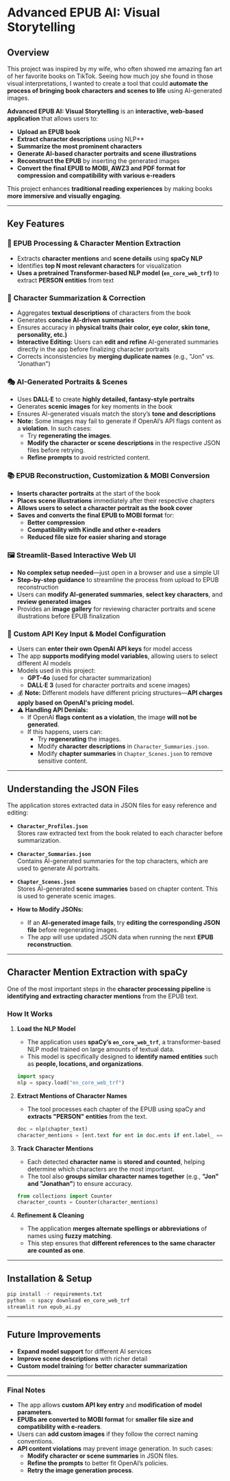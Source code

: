 # **Advanced EPUB AI: Visual Storytelling**

## **Overview**
This project was inspired by my wife, who often showed me amazing fan art of her favorite books on TikTok. Seeing how much joy she found in those visual interpretations, I wanted to create a tool that could **automate the process of bringing book characters and scenes to life** using AI-generated images.  

**Advanced EPUB AI: Visual Storytelling** is an **interactive, web-based application** that allows users to:
- **Upload an EPUB book**
- **Extract character descriptions** using NLP**
- **Summarize the most prominent characters**
- **Generate AI-based character portraits and scene illustrations**
- **Reconstruct the EPUB** by inserting the generated images
- **Convert the final EPUB to MOBI, AWZ3 and PDF format for compression and compatibility with various e-readers**  

This project enhances **traditional reading experiences** by making books **more immersive and visually engaging**.

---

## **Key Features**

### 📖 EPUB Processing & Character Mention Extraction  
- Extracts **character mentions** and **scene details** using **spaCy NLP**
- Identifies **top N most relevant characters** for visualization  
- **Uses a pretrained Transformer-based NLP model (`en_core_web_trf`)** to extract **PERSON entities** from text  

### 📝 **Character Summarization & Correction**
- Aggregates **textual descriptions** of characters from the book  
- Generates **concise AI-driven summaries**
- Ensures accuracy in **physical traits (hair color, eye color, skin tone, personality, etc.)**  
- **Interactive Editing:** Users can **edit and refine** AI-generated summaries directly in the app before finalizing character portraits  
- Corrects inconsistencies by **merging duplicate names** (e.g., "Jon" vs. "Jonathan")  

### 🎭 AI-Generated Portraits & Scenes  
- Uses **DALL·E** to create **highly detailed, fantasy-style portraits**
- Generates **scenic images** for key moments in the book
- Ensures AI-generated visuals match the story’s **tone and descriptions**
- **Note:** Some images may fail to generate if OpenAI’s API flags content as a **violation**. In such cases:
  - Try **regenerating the images**.
  - **Modify the character or scene descriptions** in the respective JSON files before retrying.
  - **Refine prompts** to avoid restricted content.

### 📚 **EPUB Reconstruction, Customization & MOBI Conversion**
- **Inserts character portraits** at the start of the book  
- **Places scene illustrations** immediately after their respective chapters  
- **Allows users to select a character portrait as the book cover**  
- **Saves and converts the final EPUB to MOBI format** for:
  - **Better compression**
  - **Compatibility with Kindle and other e-readers**
  - **Reduced file size for easier sharing and storage**  

### 🖼️ **Streamlit-Based Interactive Web UI**
- **No complex setup needed**—just open in a browser and use a simple UI  
- **Step-by-step guidance** to streamline the process from upload to EPUB reconstruction  
- Users can **modify AI-generated summaries**, **select key characters**, and **review generated images**  
- Provides an **image gallery** for reviewing character portraits and scene illustrations before EPUB finalization  

### 🔑 **Custom API Key Input & Model Configuration**
- Users can **enter their own OpenAI API keys** for model access  
- The app **supports modifying model variables**, allowing users to select different AI models  
- Models used in this project:
  - **GPT-4o** (used for character summarization)
  - **DALL·E 3** (used for character portraits and scene images)
- 💰 **Note:** Different models have different pricing structures—**API charges apply based on OpenAI's pricing model.**  
- ⚠ **Handling API Denials:**  
  - If OpenAI **flags content as a violation**, the image **will not be generated**.  
  - If this happens, users can:
    - Try **regenerating** the images.
    - Modify **character descriptions** in `Character_Summaries.json`.
    - Modify **chapter summaries** in `Chapter_Scenes.json` to remove sensitive content.

---

## **Understanding the JSON Files**
The application stores extracted data in JSON files for easy reference and editing:

- **`Character_Profiles.json`**  
  Stores raw extracted text from the book related to each character before summarization.

- **`Character_Summaries.json`**  
  Contains AI-generated summaries for the top characters, which are used to generate AI portraits.

- **`Chapter_Scenes.json`**  
  Stores AI-generated **scene summaries** based on chapter content. This is used to generate scenic images.

- **How to Modify JSONs:**  
  - If an **AI-generated image fails**, try **editing the corresponding JSON file** before regenerating images.  
  - The app will use updated JSON data when running the next **EPUB reconstruction**.  

---

## **Character Mention Extraction with spaCy**
One of the most important steps in the **character processing pipeline** is **identifying and extracting character mentions** from the EPUB text.

### **How It Works**
1. **Load the NLP Model**  
   - The application uses **spaCy’s `en_core_web_trf`**, a transformer-based NLP model trained on large amounts of textual data.  
   - This model is specifically designed to **identify named entities** such as **people, locations, and organizations**.
   ```python
   import spacy
   nlp = spacy.load("en_core_web_trf")
   ```

2. **Extract Mentions of Character Names**
   - The tool processes each chapter of the EPUB using spaCy and **extracts "PERSON" entities** from the text.
   ```python
   doc = nlp(chapter_text)
   character_mentions = [ent.text for ent in doc.ents if ent.label_ == "PERSON"]
   ```

3. **Track Character Mentions**
   - Each detected **character name** is **stored and counted**, helping determine which characters are the most important.
   - The tool also **groups similar character names together** (e.g., **"Jon" and "Jonathan"**) to ensure accuracy.
   ```python
   from collections import Counter
   character_counts = Counter(character_mentions)
   ```

4. **Refinement & Cleaning**
   - The application **merges alternate spellings or abbreviations** of names using **fuzzy matching**.
   - This step ensures that **different references to the same character are counted as one**.

---

## **Installation & Setup**
```bash
pip install -r requirements.txt
python -m spacy download en_core_web_trf
streamlit run epub_ai.py
```

---

## **Future Improvements**
- **Expand model support** for different AI services  
- **Improve scene descriptions** with richer detail  
- **Custom model training** for **better character summarization**  

---

### **Final Notes**
- The app allows **custom API key entry** and **modification of model parameters**.  
- **EPUBs are converted to MOBI format** for **smaller file size and compatibility with e-readers**.  
- Users can **add custom images** if they follow the correct naming conventions.  
- **API content violations** may prevent image generation. In such cases:
  - **Modify character or scene summaries** in JSON files.
  - **Refine the prompts** to better fit OpenAI’s policies.
  - **Retry the image generation process**.
